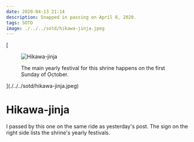 ```yaml
---
date: 2020-04-13 21:14
description: Snapped in passing on April 8, 2020.
tags: SOTD
image: ./../../sotd/hikawa-jinja.jpeg
---
```


[<figure>
<img src="./../../sotd/hikawa-jinja.jpeg"
alt="Hikawa-jinja"
/>
  <figcaption>The main yearly festival for this shrine happens on the first Sunday of October.</figcaption>
</figure>](./../../sotd/hikawa-jinja.jpeg)

# Hikawa-jinja

I passed by this one on the same ride as yesterday's post. The sign on the right side lists the shrine's yearly festivals.
